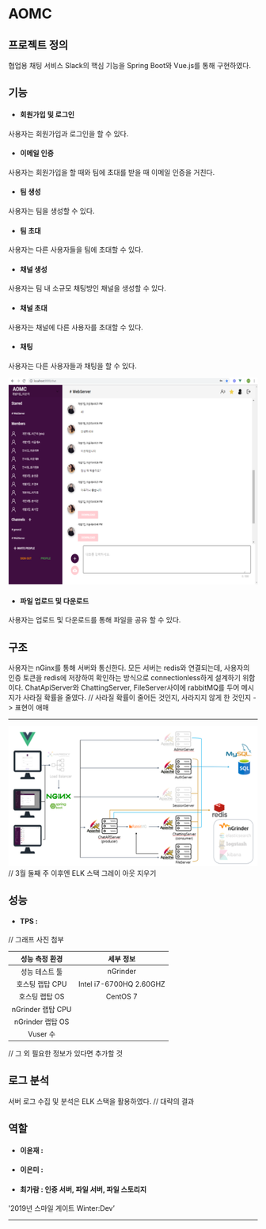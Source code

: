 # AOMC

## 프로젝트 정의
협업용 채팅 서비스 Slack의 핵심 기능을 Spring Boot와 Vue.js를 통해 구현하였다.

## 기능
* #### 회원가입 및 로그인 
사용자는 회원가입과 로그인을 할 수 있다.

* #### 이메일 인증
사용자는 회원가입을 할 때와 팀에 초대를 받을 때 이메일 인증을 거친다.

* #### 팀 생성
사용자는 팀을 생성할 수 있다.

* #### 팀 초대
사용자는 다른 사용자들을 팀에 초대할 수 있다.

* #### 채널 생성
사용자는 팀 내 소규모 채팅방인 채널을 생성할 수 있다.

* #### 채널 초대
사용자는 채널에 다른 사용자를 초대할 수 있다.

* #### 채팅
사용자는 다른 사용자들과 채팅을 할 수 있다.

![coop-chatting](https://github.com/AOMC-Coop/AOMC/blob/master/COMMON/chatting.png?raw=true)


* #### 파일 업로드 및 다운로드
사용자는 업로드 및 다운로드를 통해 파일을 공유 할 수 있다.

## 구조
사용자는 nGinx를 통해 서버와 통신한다. 모든 서버는 redis와 연결되는데, 사용자의 인증 토큰을 redis에 저장하여 확인하는 방식으로 connectionless하게 설계하기 위함이다. ChatApiServer와 ChattingServer, FileServer사이에 rabbitMQ를 두어 메시지가 사라질 확률을 줄였다.
// 사라질 확률이 줄어든 것인지, 사라지지 않게 한 것인지 -> 표현이 애매

***

![Coop](https://github.com/AOMC-Coop/AOMC/blob/master/COMMON/coop-architecture.png?raw=true)
// 3월 둘째 주 이후엔 ELK 스택 그레이 아웃 지우기

## 성능
* #### TPS : 
// 그래프 사진 첨부

성능 측정 환경 | 세부 정보
:---: | :---:
성능 테스트 툴 | nGrinder
호스팅 랩탑 CPU | Intel i7-6700HQ 2.60GHZ
호스팅 랩탑 OS | CentOS 7
nGrinder 랩탑 CPU |
nGrinder 랩탑 OS |
Vuser 수 |
// 그 외 필요한 정보가 있다면 추가할 것

## 로그 분석
서버 로그 수집 및 분석은 ELK 스택을 활용하였다.
// 대략의 결과 

## 역할

* #### 이윤재 : 
* #### 이은미 : 
* #### 최가람 : 인증 서버, 파일 서버, 파일 스토리지

'2019년 스마일 게이트 Winter:Dev’

***
